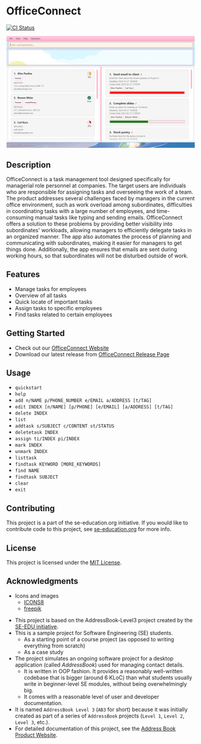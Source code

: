 # OfficeConnect

[![CI Status](https://github.com/AY2223S2-CS2103-F10-1/tp/workflows/Java%20CI/badge.svg)](https://github.com/AY2223S2-CS2103-F10-1/tp/actions)

![Ui](docs/images/improvedUI.png)

## Description

OfficeConnect is a task management tool designed specifically for managerial role personnel at companies. The target users are individuals who are responsible for assigning tasks and overseeing the work of a team. The product addresses several challenges faced by managers in the current office environment, such as work overload among subordinates, difficulties in coordinating tasks with a large number of employees, and time-consuming manual tasks like typing and sending emails. OfficeConnect offers a solution to these problems by providing better visibility into subordinates' workloads, allowing managers to efficiently delegate tasks in an organized manner. The app also automates the process of planning and communicating with subordinates, making it easier for managers to get things done. Additionally, the app ensures that emails are sent during working hours, so that subordinates will not be disturbed outside of work.

## Features

- Manage tasks for employees
- Overview of all tasks
- Quick locate of important tasks
- Assign tasks to specific employees
- Find tasks related to certain employees

## Getting Started

- Check out our [OfficeConnect Website](https://ay2223s2-cs2103-f10-1.github.io/tp/)
- Download our latest release from [OfficeConnect Release Page](https://github.com/AY2223S2-CS2103T-W10-1/tp/releases)

## Usage

- `quickstart`
- `help`
- `add n/NAME p/PHONE_NUMBER e/EMAIL a/ADDRESS [t/TAG]`
- `edit INDEX [n/NAME] [p/PHONE] [e/EMAIL] [a/ADDRESS] [t/TAG]`
- `delete INDEX`
- `list`
- `addtask s/SUBJECT c/CONTENT st/STATUS`
- `deletetask INDEX`
- `assign ti/INDEX pi/INDEX`
- `mark INDEX`
- `unmark INDEX`
- `listtask`
- `findtask KEYWORD [MORE_KEYWORDS]`
- `find NAME`
- `findtask SUBJECT`
- `clear`
- `exit`

## Contributing

This project is a part of the se-education.org initiative. If you would like to contribute code to this project, see [se-education.org](https://se-education.org#https://se-education.org/#contributing) for more info.

## License

This project is licensed under the [MIT License](LICENSE).

## Acknowledgments

- Icons and images
  - [ICONS8](https://icons8.com/)
  - [freepik](https://www.freepik.com/)


* This project is based on the AddressBook-Level3 project created by the [SE-EDU initiative](https://se-education.org).
* This is a sample project for Software Engineering (SE) students.
  * As a starting point of a course project (as opposed to writing everything from scratch)
  * As a case study
* The project simulates an ongoing software project for a desktop application (called _AddressBook_) used for managing contact details.
  * It is written in OOP fashion. It provides a reasonably well-written codebase that is bigger (around 6 KLoC) than what students usually write in beginner-level SE modules, without being overwhelmingly big.
  * It comes with a reasonable level of user and developer documentation.
* It is named `AddressBook Level 3` (`AB3` for short) because it was initially created as part of a series of `AddressBook` projects (`Level 1`, `Level 2`, `Level 3`, etc.).
* For detailed documentation of this project, see the [Address Book Product Website](https://se-education.org/addressbook-level3).
